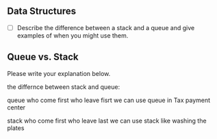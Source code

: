 ## Data Structures
* [ ] Describe the difference between a stack and a queue and give examples of when you might use them.


## Queue vs. Stack
Please write your explanation below.


the differnce between stack and queue:


queue who come first who leave fisrt we can use queue in Tax payment center


stack who come first who leave last we can use stack  like washing the plates 


